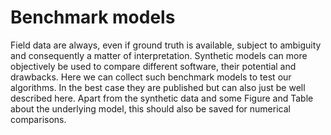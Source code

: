 # Benchmark models

Field data are always, even if ground truth is available, subject to ambiguity and consequently a matter of interpretation.
Synthetic models can more objectively be used to compare different software, their potential and drawbacks.
Here we can collect such benchmark models to test our algorithms. 
In the best case they are published but can also just be well described here. 
Apart from the synthetic data and some Figure and Table about the underlying model, this should also be saved for numerical comparisons. 
